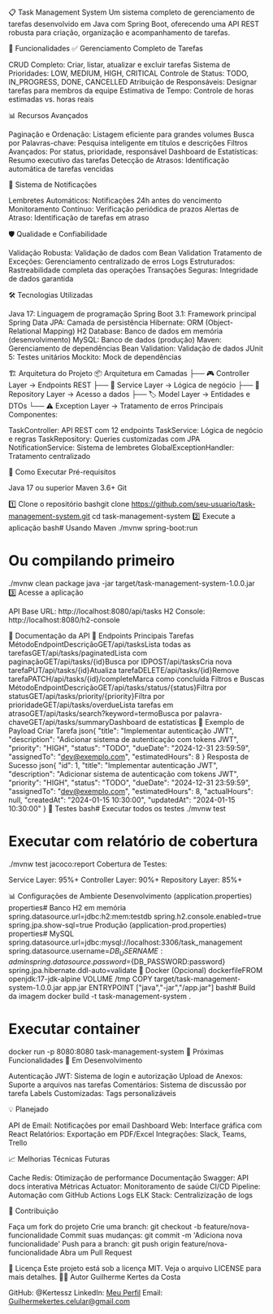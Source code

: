 📋 Task Management System
Um sistema completo de gerenciamento de tarefas desenvolvido em Java com Spring Boot, oferecendo uma API REST robusta para criação, organização e acompanhamento de tarefas.

🚀 Funcionalidades
✅ Gerenciamento Completo de Tarefas

CRUD Completo: Criar, listar, atualizar e excluir tarefas
Sistema de Prioridades: LOW, MEDIUM, HIGH, CRITICAL
Controle de Status: TODO, IN_PROGRESS, DONE, CANCELLED
Atribuição de Responsáveis: Designar tarefas para membros da equipe
Estimativa de Tempo: Controle de horas estimadas vs. horas reais

📊 Recursos Avançados

Paginação e Ordenação: Listagem eficiente para grandes volumes
Busca por Palavras-chave: Pesquisa inteligente em títulos e descrições
Filtros Avançados: Por status, prioridade, responsável
Dashboard de Estatísticas: Resumo executivo das tarefas
Detecção de Atrasos: Identificação automática de tarefas vencidas

🔔 Sistema de Notificações

Lembretes Automáticos: Notificações 24h antes do vencimento
Monitoramento Contínuo: Verificação periódica de prazos
Alertas de Atraso: Identificação de tarefas em atraso

🛡️ Qualidade e Confiabilidade

Validação Robusta: Validação de dados com Bean Validation
Tratamento de Exceções: Gerenciamento centralizado de erros
Logs Estruturados: Rastreabilidade completa das operações
Transações Seguras: Integridade de dados garantida

🛠️ Tecnologias Utilizadas

Java 17: Linguagem de programação
Spring Boot 3.1: Framework principal
Spring Data JPA: Camada de persistência
Hibernate: ORM (Object-Relational Mapping)
H2 Database: Banco de dados em memória (desenvolvimento)
MySQL: Banco de dados (produção)
Maven: Gerenciamento de dependências
Bean Validation: Validação de dados
JUnit 5: Testes unitários
Mockito: Mock de dependências

🏗️ Arquitetura do Projeto
📦 Arquitetura em Camadas
├── 🎮 Controller Layer    → Endpoints REST
├── 🔧 Service Layer       → Lógica de negócio
├── 💾 Repository Layer    → Acesso a dados
├── 🏷️ Model Layer         → Entidades e DTOs
└── ⚠️ Exception Layer    → Tratamento de erros
Principais Componentes:

TaskController: API REST com 12 endpoints
TaskService: Lógica de negócio e regras
TaskRepository: Queries customizadas com JPA
NotificationService: Sistema de lembretes
GlobalExceptionHandler: Tratamento centralizado

🚀 Como Executar
Pré-requisitos

Java 17 ou superior
Maven 3.6+
Git

1️⃣ Clone o repositório
bashgit clone https://github.com/seu-usuario/task-management-system.git
cd task-management-system
2️⃣ Execute a aplicação
bash# Usando Maven
./mvnw spring-boot:run

# Ou compilando primeiro
./mvnw clean package
java -jar target/task-management-system-1.0.0.jar
3️⃣ Acesse a aplicação

API Base URL: http://localhost:8080/api/tasks
H2 Console: http://localhost:8080/h2-console

📖 Documentação da API
🔗 Endpoints Principais
Tarefas
MétodoEndpointDescriçãoGET/api/tasksLista todas as tarefasGET/api/tasks/paginatedLista com paginaçãoGET/api/tasks/{id}Busca por IDPOST/api/tasksCria nova tarefaPUT/api/tasks/{id}Atualiza tarefaDELETE/api/tasks/{id}Remove tarefaPATCH/api/tasks/{id}/completeMarca como concluída
Filtros e Buscas
MétodoEndpointDescriçãoGET/api/tasks/status/{status}Filtra por statusGET/api/tasks/priority/{priority}Filtra por prioridadeGET/api/tasks/overdueLista tarefas em atrasoGET/api/tasks/search?keyword=termoBusca por palavra-chaveGET/api/tasks/summaryDashboard de estatísticas
📝 Exemplo de Payload
Criar Tarefa
json{
  "title": "Implementar autenticação JWT",
  "description": "Adicionar sistema de autenticação com tokens JWT",
  "priority": "HIGH",
  "status": "TODO",
  "dueDate": "2024-12-31 23:59:59",
  "assignedTo": "dev@exemplo.com",
  "estimatedHours": 8
}
Resposta de Sucesso
json{
  "id": 1,
  "title": "Implementar autenticação JWT",
  "description": "Adicionar sistema de autenticação com tokens JWT",
  "priority": "HIGH",
  "status": "TODO",
  "dueDate": "2024-12-31 23:59:59",
  "assignedTo": "dev@exemplo.com",
  "estimatedHours": 8,
  "actualHours": null,
  "createdAt": "2024-01-15 10:30:00",
  "updatedAt": "2024-01-15 10:30:00"
}
🧪 Testes
bash# Executar todos os testes
./mvnw test

# Executar com relatório de cobertura
./mvnw test jacoco:report
Cobertura de Testes:

Service Layer: 95%+
Controller Layer: 90%+
Repository Layer: 85%+

📊 Configurações de Ambiente
Desenvolvimento (application.properties)
properties# Banco H2 em memória
spring.datasource.url=jdbc:h2:mem:testdb
spring.h2.console.enabled=true
spring.jpa.show-sql=true
Produção (application-prod.properties)
properties# MySQL
spring.datasource.url=jdbc:mysql://localhost:3306/task_management
spring.datasource.username=${DB_USERNAME:admin}
spring.datasource.password=${DB_PASSWORD:password}
spring.jpa.hibernate.ddl-auto=validate
🐳 Docker (Opcional)
dockerfileFROM openjdk:17-jdk-alpine
VOLUME /tmp
COPY target/task-management-system-1.0.0.jar app.jar
ENTRYPOINT ["java","-jar","/app.jar"]
bash# Build da imagem
docker build -t task-management-system .

# Executar container
docker run -p 8080:8080 task-management-system
🔮 Próximas Funcionalidades
🚧 Em Desenvolvimento

 Autenticação JWT: Sistema de login e autorização
 Upload de Anexos: Suporte a arquivos nas tarefas
 Comentários: Sistema de discussão por tarefa
 Labels Customizadas: Tags personalizáveis

💡 Planejado

 API de Email: Notificações por email
 Dashboard Web: Interface gráfica com React
 Relatórios: Exportação em PDF/Excel
 Integrações: Slack, Teams, Trello

📈 Melhorias Técnicas Futuras

Cache Redis: Otimização de performance
Documentação Swagger: API docs interativa
Métricas Actuator: Monitoramento de saúde
CI/CD Pipeline: Automação com GitHub Actions
Logs ELK Stack: Centralizização de logs

🤝 Contribuição

Faça um fork do projeto
Crie uma branch: git checkout -b feature/nova-funcionalidade
Commit suas mudanças: git commit -m 'Adiciona nova funcionalidade'
Push para a branch: git push origin feature/nova-funcionalidade
Abra um Pull Request

📄 Licença
Este projeto está sob a licença MIT. Veja o arquivo LICENSE para mais detalhes.
👨‍💻 Autor
Guilherme Kertes da Costa

GitHub: @Kertessz
LinkedIn: [Meu Perfil](https://www.linkedin.com/in/guilherme-kertes-da-costa-1483b3235/)
Email: Guilhermekertes.celular@gmail.com
